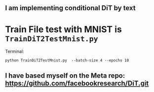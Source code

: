 ## I am implementing conditional DiT by text

# Train File test with MNIST is ``` TrainDiT2TestMnist.py ```

Terminal:  
``` 
python TrainDiT2TestMnist.py  --batch-size 4 --epochs 10
```


## I have based myself on the Meta repo: https://github.com/facebookresearch/DiT.git
